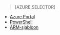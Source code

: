 > [AZURE.SELECTOR]
- [Azure Portal](../articles/virtual-network/virtual-networks-create-vnetpeering-arm-portal.md)
- [PowerShell](../articles/virtual-network/virtual-networks-create-vnetpeering-arm-ps.md)
- [ARM-sjabloon](../articles/virtual-network/virtual-networks-create-vnetpeering-arm-template-click.md)


<!--HONumber=Aug16_HO4-->


